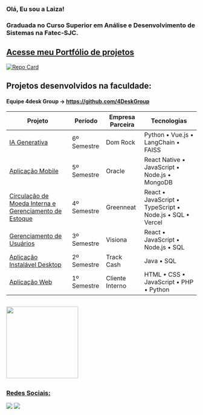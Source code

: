 ### Olá, Eu sou a Laiza!

<h3 >Graduada no Curso Superior em Análise e Desenvolvimento de Sistemas na Fatec-SJC.</h3>
<div alinhar = "centro">

## [Acesse meu Portfólio de projetos](https://github.com/LaizaCristina/Portifolio-TG)

[![Repo Card](https://github-readme-stats.vercel.app/api/pin/?username=LaizaCristina&repo=Portifolio-TG&bg_color=131422&border_color=4E4E4E&show_icons=true&icon_color=FE428E&title_color=FE428E&text_color=74aaa9)]([https://github.com/SEUUSERNAME/SEUREPOSITORIO](https://github.com/LaizaCristina/Portifolio-TG))

## Projetos desenvolvidos na faculdade:
 
#### Equipe 4desk Group → https://github.com/4DeskGroup
| Projeto                                                                                            | Período        | Empresa Parceira | Tecnologias                                                                  |
|----------------------------------------------------------------------------------------------------|----------------|------------------|------------------------------------------------------------------------------|
| [IA Generativa](https://github.com/4DeskGroup/API-2024.2)                                          | 6º Semestre    | Dom Rock         | Python • Vue.js • LangChain • FAISS                                          |
| [Aplicação Mobile](https://github.com/4DeskGroup/API-2024.1)                                       | 5º Semestre    | Oracle           | React Native • JavaScript • Node.js • MongoDB                                |
| [Circulação de Moeda Interna e Gerenciamento de Estoque](https://github.com/4DeskGroup/API-2023.2) | 4º Semestre    | Greenneat        | React • JavaScript • TypeScript • Node.js • SQL • Vercel                     |
| [Gerenciamento de Usuários](https://github.com/4DeskGroup/API-2023.1)                              | 3º Semestre    | Visiona          | React • JavaScript • Node.js • SQL                                           |
| [Aplicação Instalável Desktop](https://github.com/4DeskGroup/API-2022.2)                           | 2º Semestre    | Track Cash       | Java • SQL                                                                   |
| [Aplicação Web](https://github.com/4DeskGroup/API-2022.1)                                          | 1º Semestre    | Cliente Interno  | HTML • CSS • JavaScript • PHP • Python                                       |



##


<a href="https://github.com/LaizaCristina">
 <img align="center" height="190em"  src="https://github-readme-stats.vercel.app/api/top-langs/?username=LaizaCristina&layout=compact&langs_count=16&theme=radical"/>
 
##
  ### Redes Sociais:
  <a href = "mailto:laizacristinamt@gmail.com"><img src="https://img.shields.io/badge/-Gmail-%23333?style=for-the-badge&logo=gmail&logoColor=white" target="_blank"></a>
  <a href="https://www.linkedin.com/in/laiza-cristina-machado-zaic-truyts-476223252" target="_blank"><img src="https://img.shields.io/badge/-LinkedIn-%230077B5?style=for-the-badge&logo=linkedin&logoColor=white" target="_blank"></a> 

